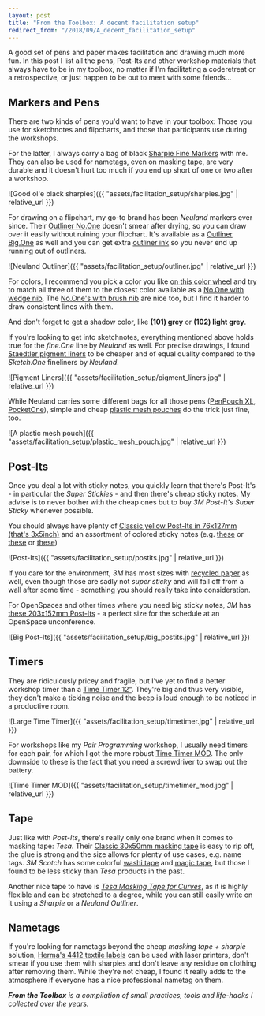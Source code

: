 ```yaml
---
layout: post
title: "From the Toolbox: A decent facilitation setup"
redirect_from: "/2018/09/A_decent_facilitation_setup"
---
```

A good set of pens and paper makes facilitation and drawing much more fun. In this post I list all the pens, Post-Its and other workshop materials that always have to be in my toolbox, no matter if I'm facilitating a coderetreat or a retrospective, or just happen to be out to meet with some friends...

## Markers and Pens

There are two kinds of pens you'd want to have in your toolbox: Those you use for sketchnotes and flipcharts, and those that participants use during the workshops.

For the latter, I always carry a bag of black [Sharpie Fine Markers](http://www.sharpie.com/sharpie/fine/SHFineBlackFine.html#cgid=classic&start=1) with me. They can also be used for nametags, even on masking tape, are very durable and it doesn't hurt too much if you end up short of one or two after a workshop.

![Good ol'e black sharpies]({{ "assets/facilitation_setup/sharpies.jpg" | relative_url }})

For drawing on a flipchart, my go-to brand has been *Neuland* markers ever since. Their [Outliner No.One](https://eu.neuland.com/markers-more/neuland-markers/outliner-wedge-nib-2-6-mm.html) doesn't smear after drying, so you can draw over it easily without ruining your flipchart. It's available as a [Outliner Big.One](https://eu.neuland.com/markers-more/neuland-markers/outliner-wedge-nib-6-12-mm.html) as well and you can get extra [outliner ink](https://eu.neuland.com/markers-more/refill-inks/refillone-ink-outliner-permanent.html) so you never end up running out of outliners.

![Neuland Outliner]({{ "assets/facilitation_setup/outliner.jpg" | relative_url }})

For colors, I recommend you pick a color you like [on this color wheel](https://color.adobe.com/create/color-wheel/?base=2&rule=Triad&selected=0&name=My%20Color%20Theme&mode=rgb&rgbvalues=0.6027817349030464,0.06999999999999998,0.7,1,0.7551170835223047,0.09999999999999998,0.8456852934968992,0,1,0.07999999999999999,0.8,0.5760214645748966,0.03500000000000003,0.7,0.49313093603098085&swatchOrder=0,1,2,3,4
) and try to match all three of them to the closest color available as a [No.One with wedge nib](https://eu.neuland.com/markers-more/neuland-markers/neuland-no.one-wedge-nib-single-colours.html). The [No.One's with brush nib](https://eu.neuland.com/markers-more/neuland-markers/artmarker-brush-nib-0.5-7-mm-single-colours.html?c=763) are nice too, but I find it harder to draw consistent lines with them.

And don't forget to get a shadow color, like **(101) grey** or **(102) light grey**.

If you're looking to get into sketchnotes, everything mentioned above holds true for the *fine.One* line by *Neuland* as well. For precise drawings, I found [Staedtler pigment liners](https://www.staedtler.com/intl/en/products/products-for-colouring/fineliners/pigment-liner-308-fineliner-308-sb6p/) to be cheaper and of equal quality compared to the *Sketch.One* fineliners by *Neuland*.

![Pigment Liners]({{ "assets/facilitation_setup/pigment_liners.jpg" | relative_url }})

While Neuland carries some different bags for all those pens ([PenPouch XL](https://eu.neuland.com/markers-more/marker-accessories/penpouch-xl.html?c=762), [PocketOne](https://eu.neuland.com/markers-more/marker-accessories/pocketone.html)), simple and cheap [plastic mesh pouches](https://www.modulor.de/en/handy-zippered-pouch-transparent.html) do the trick just fine, too.

![A plastic mesh pouch]({{ "assets/facilitation_setup/plastic_mesh_pouch.jpg" | relative_url }})

## Post-Its

Once you deal a lot with sticky notes, you quickly learn that there's Post-It's - in particular the *Super Stickies* - and then there's cheap sticky notes. My advise is to never bother with the cheap ones but to buy *3M Post-It's Super Sticky* whenever possible.

You should always have plenty of [Classic yellow Post-Its in 76x127mm (that's 3x5inch)](https://www.3mdeutschland.de/3M/de_DE/post-it-notes/products/~/Post-it-Super-Sticky-Notes-65516SYP-127-x-76-mm-gelb-16-Bl%C3%B6cke-%C3%A0-90-Blatt/?N=5002385+8709316+8709380+8710660+8711017+8711713+8719859+8725055+3294243765&rt=rud) and an assortment of colored sticky notes (e.g. [these](https://www.3mdeutschland.de/3M/de_DE/post-it-notes/products/~/Post-it-Super-Sticky-Notes-6556SR-127-x-76-mm-neongr%C3%BCn-neonorange-ultrablau-ultragelb-ultrapink-6-Bl%C3%B6cke-%C3%A0-90-Blatt/?N=5002385+8711713+8719859+8724298+3293448080&preselect=7568222+8709316+8709380+8710660+8711017+3293786499+3294410497&rt=rud) or [these](https://www.3mdeutschland.de/3M/de_DE/post-it-notes/products/~/Post-it-Super-Sticky-Notes-6556SJ-127-x-76-mm-mohnrot-neongr%C3%BCn-ultrablau-6-Bl%C3%B6cke-%C3%A0-90-Blatt/?N=5002385+8711713+8719859+8724298+3293282732&preselect=7568222+8709316+8709380+8710660+8711017+3293786499+3294410497&rt=rud) or [these](https://www.3mdeutschland.de/3M/de_DE/post-it-notes/products/~/Post-it-Super-Sticky-Notes-6556SM-127-x-76-mm-hellblau-6-Bl%C3%B6cke-%C3%A0-90-Blatt/?N=5002385+8711713+8719859+8724298+3293448071&preselect=7568222+8709316+8709380+8710660+8711017+3293786499+3294410497&rt=rud))


![Post-Its]({{ "assets/facilitation_setup/postits.jpg" | relative_url }})

If you care for the environment, *3M* has most sizes with [recycled paper](https://www.post-it.com/3M/en_US/post-it/products/~/Post-it-Products/Notes/?N=4327+5927575+8756797+3294529207+3294857497&rt=r3) as well, even though those are sadly not *super sticky* and will fall off from a wall after some time - something you should really take into consideration.

For OpenSpaces and other times where you need big sticky notes, *3M* has [these 203x152mm Post-Its](https://www.3mdeutschland.de/3M/de_DE/post-it-notes/products/~/Post-it-Super-Sticky-Meeting-Notes-6845-SSP-203-x-152-mm-neongr%C3%BCn-neonorange-ultragelb-ultrapink-4-Bl%C3%B6cke-%C3%A0-45-Blatt/?N=5002385+8711713+8719859+8724302+3293282749&preselect=3292687982+3293786499&rt=rud) - a perfect size for the schedule at an OpenSpace unconference.

![Big Post-Its]({{ "assets/facilitation_setup/big_postits.jpg" | relative_url }})

## Timers

They are ridiculously pricey and fragile, but I've yet to find a better workshop timer than a [Time Timer 12"](https://www.timetimer.com/collections/all/products/time-timer-12-inch). They're big and thus very visible, they don't make a ticking noise and the beep is loud enough to be noticed in a productive room.

![Large Time Timer]({{ "assets/facilitation_setup/timetimer.jpg" | relative_url }})

For workshops like my *Pair Programming* workshop, I usually need timers for each pair, for which I got the more robust [Time Timer MOD](https://www.timetimer.com/collections/all/products/time-timer-mod). The only downside to these is the fact that you need a screwdriver to swap out the battery.

![Time Timer MOD]({{ "assets/facilitation_setup/timetimer_mod.jpg" | relative_url }})

## Tape

Just like with *Post-Its*, there's really only one brand when it comes to masking tape: *Tesa*. Their [Classic 30x50mm masking tape](https://www.tesa.com/en/consumer/tesa-masking-tape-classic.html) is easy to rip off, the glue is strong and the size allows for plenty of use cases, e.g. name tags. *3M Scotch* has some colorful [washi tape](https://www.scotchbrand.com/3M/en_US/scotch-brand/products/catalog/~/Scotch-Expressions-Washi-Tape/?N=4335+3294414410+3294529207&rt=rud) and [magic tape](https://www.scotchbrand.com/3M/en_US/scotch-brand/products/catalog/~/Scotch-Expressions-Magic-Tape/?N=4335+3294529207+3294582060&preselect=5003024+5584785+3293786499&rt=rud#variation4), but those I found to be less sticky than *Tesa* products in the past.

Another nice tape to have is [*Tesa Masking Tape for Curves*](https://www.tesa.com/en/consumer/tesa-masking-tape-for-curves.html), as it is highly flexible and can be stretched to a degree, while you can still easily write on it using a *Sharpie* or a *Neuland Outliner*.

## Nametags

If you're looking for nametags beyond the cheap *masking tape + sharpie* solution, [Herma's 4412 textile labels](https://www.herma.co.uk/product/textilename-labels-a4-special-4412/) can be used with laser printers, don't smear if you use them with sharpies and don't leave any residue on clothing after removing them. While they're not cheap, I found it really adds to the atmosphere if everyone has a nice professional nametag on them.

_**From the Toolbox** is a compilation of small practices, tools and life-hacks I collected over the years._

